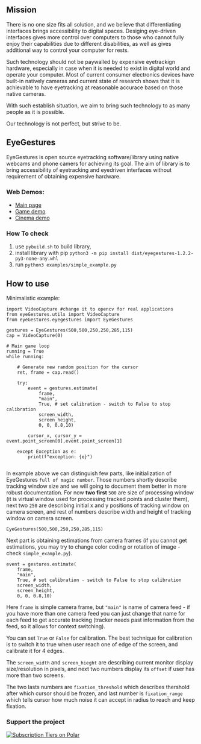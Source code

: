 ## Mission 

There is no one size fits all solution, and we believe that differentiating interfaces brings accessibility to digital spaces. Desiging eye-driven interfaces gives more control over computers to those who cannot fully enjoy their capabilities due to different disabilities, as well as gives additional way to control your computer for rests. 

Such technology should not be paywalled by expensive eyetrackign hardware, especially in case when it is needed to exist in digital world and operate your computer. Most of current consumer electronics devices have built-in natively cameras and current state of research shows that it is achievable to have eyetracking at reasonable accurace based on those native cameras. 

With such establish situation, we aim to bring such technology to as many people as it is possible. 

Our technology is not perfect, but strive to be.    

## EyeGestures

EyeGestures is open source eyetracking software/library using native webcams and phone camers for achieving its goal. The aim of library is to bring accessibility of eyetracking and eyedriven interfaces without requirement of obtaining expensive hardware.

### Web Demos:

- [Main page](https://eyegestures.com/)
- [Game demo](https://eyegestures.com/game)
- [Cinema demo](https://eyegestures.com/cinema)

### How To check

1. use `pybuild.sh` to build library,
2. install library with pip `python3 -m pip install dist/eyegestures-1.2.2-py3-none-any.whl`
3. run `python3 examples/simple_example.py`

## How to use 

Minimalistic example:
```
import VideoCapture #change it to opencv for real applications
from eyeGestures.utils import VideoCapture
from eyeGestures.eyegestures import EyeGestures

gestures = EyeGestures(500,500,250,250,285,115)
cap = VideoCapture(0)  

# Main game loop
running = True
while running:

    # Generate new random position for the cursor
    ret, frame = cap.read()     

    try:
        event = gestures.estimate(
            frame,
            "main",
            True, # set calibration - switch to False to stop calibration
            screen_width,
            screen_height,
            0, 0, 0.8,10)
    
        cursor_x, cursor_y = event.point_screen[0],event.point_screen[1]
    
    except Exception as e:
        print(f"exception: {e}")


```

In example above we can distinguish few parts, like initialization of EyeGestures `full of magic number`. Those numbers shortly describe tracking window size and we will going to document them better in more robust documentation. For now **two first** `500` are size of processing window (it is virtual window used for processing tracked points and cluster them), next two `250` are describing initial x and y positions of tracking window on camera screen, and rest of numbers describe width and height of tracking window on camera screen. 

```
EyeGestures(500,500,250,250,285,115)
```  

Next part is obtaining estimations from camera frames (if you cannot get estimations, you may try to change color coding or rotation of image - check `simple_example.py`).

```
event = gestures.estimate(
    frame,
    "main",
    True, # set calibration - switch to False to stop calibration
    screen_width,
    screen_height,
    0, 0, 0.8,10)
```

Here `frame` is simple camera frame, but `"main"` is name of camera feed - if you have more than one camera feed you can just change that name for each feed to get accurate tracking (tracker needs past information from the feed, so it allows for context switching).

You can set `True` or `False` for calibration. The best technique for calibration is to switch it to true when user reach one of edge of the screen, and calibrate it for 4 edges. 

The `screen_width` and `screen_hieght` are describing current monitor display size/resolution in pixels, and next two numbers display its `offset` if user has more than two screens. 

The two lasts numbers are `fixation_threshold` which describes thershold after which cursor should be frozen, and last number is `fixation_range` which tells cursor how much noise it can accept in radius to reach and keep fixation. 


### Support the project 

<a href="https://polar.sh/PeterWaIIace/subscriptions"><picture><source media="(prefers-color-scheme: dark)" srcset="https://polar.sh/embed/tiers.svg?org=PeterWaIIace&darkmode"><img alt="Subscription Tiers on Polar" src="https://polar.sh/embed/tiers.svg?org=PeterWaIIace"></picture></a>
